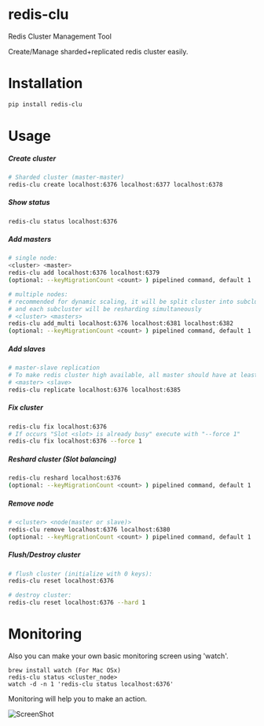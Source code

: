 # redis-clu
Redis Cluster Management Tool

Create/Manage sharded+replicated redis cluster easily.

# Installation

```bash
pip install redis-clu
```

# Usage

##### Create cluster

```bash
# Sharded cluster (master-master)
redis-clu create localhost:6376 localhost:6377 localhost:6378
```


##### Show status

```bash
redis-clu status localhost:6376
```


##### Add masters

```bash
# single node:
<cluster> <master>
redis-clu add localhost:6376 localhost:6379
(optional: --keyMigrationCount <count> ) pipelined command, default 1

# multiple nodes:
# recommended for dynamic scaling, it will be split cluster into subclusters
# and each subcluster will be resharding simultaneously
# <cluster> <masters>
redis-clu add_multi localhost:6376 localhost:6381 localhost:6382 
(optional: --keyMigrationCount <count> ) pipelined command, default 1
```


##### Add slaves

```bash
# master-slave replication
# To make redis cluster high available, all master should have at least one slave.
# <master> <slave>
redis-clu replicate localhost:6376 localhost:6385
```


##### Fix cluster

```bash
redis-clu fix localhost:6376
# If occurs "Slot <slot> is already busy" execute with "--force 1"
redis-clu fix localhost:6376 --force 1
```


##### Reshard cluster (Slot balancing)

```bash
redis-clu reshard localhost:6376
(optional: --keyMigrationCount <count> ) pipelined command, default 1
```


##### Remove node

```bash
# <cluster> <node(master or slave)>
redis-clu remove localhost:6376 localhost:6380
(optional: --keyMigrationCount <count> ) pipelined command, default 1
```


##### Flush/Destroy cluster

```bash
# flush cluster (initialize with 0 keys):
redis-clu reset localhost:6376

# destroy cluster:
redis-clu reset localhost:6376 --hard 1
```


# Monitoring

Also you can make your own basic monitoring screen using 'watch'.

    brew install watch (For Mac OSx)
    redis-clu status <cluster_node>
    watch -d -n 1 'redis-clu status localhost:6376'

Monitoring will help you to make an action.

![ScreenShot](https://raw.github.com/baranbartu/redis-clu/master/screenshot.png)


